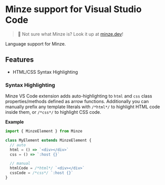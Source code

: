 # Minze support for Visual Studio Code

> 🍃 Not sure what Minze is? Look it up at [minze.dev](https://minze.dev)!

Language support for Minze.

## Features

- HTML/CSS Syntax Highlighting

### Syntax Highlighting

Minze VS Code extension adds auto-highlighting to `html` and `css` class properties/methods defined as arrow functions. Additionally you can manually prefix any template literals with `/*html*/` to highlight HTML code inside them, or `/*css*/` to highlight CSS code.

**Example**

```js
import { MinzeElement } from Minze

class MyElement extends MinzeElement {
  // auto
  html = () => `<div></div>`
  css = () => `:host {}`

  // manual
  htmlCode = /*html*/ `<div></div>`
  cssCode = /*css*/ `:host {}`
}
```
